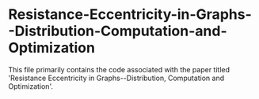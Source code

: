 # Resistance-Eccentricity-in-Graphs--Distribution-Computation-and-Optimization
This file primarily contains the code associated with the paper titled 'Resistance Eccentricity in Graphs--Distribution, Computation and Optimization'.
